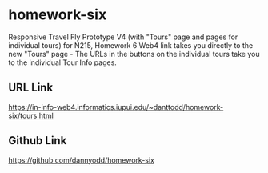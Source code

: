# homework-six
 Responsive Travel Fly Prototype V4 (with "Tours" page and pages for individual tours) for N215, Homework 6
 Web4 link takes you directly to the new "Tours" page - The URLs in the buttons on the individual tours take you to the individual Tour Info pages.

 ## URL Link
 https://in-info-web4.informatics.iupui.edu/~danttodd/homework-six/tours.html

 ## Github Link
 https://github.com/dannyodd/homework-six
